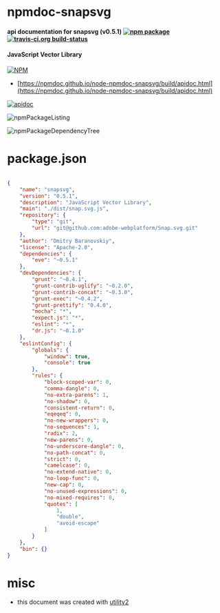 # npmdoc-snapsvg

#### api documentation for  snapsvg (v0.5.1)  [![npm package](https://img.shields.io/npm/v/npmdoc-snapsvg.svg?style=flat-square)](https://www.npmjs.org/package/npmdoc-snapsvg) [![travis-ci.org build-status](https://api.travis-ci.org/npmdoc/node-npmdoc-snapsvg.svg)](https://travis-ci.org/npmdoc/node-npmdoc-snapsvg)

#### JavaScript Vector Library

[![NPM](https://nodei.co/npm/snapsvg.png?downloads=true&downloadRank=true&stars=true)](https://www.npmjs.com/package/snapsvg)

- [https://npmdoc.github.io/node-npmdoc-snapsvg/build/apidoc.html](https://npmdoc.github.io/node-npmdoc-snapsvg/build/apidoc.html)

[![apidoc](https://npmdoc.github.io/node-npmdoc-snapsvg/build/screenCapture.buildCi.browser.%252Ftmp%252Fbuild%252Fapidoc.html.png)](https://npmdoc.github.io/node-npmdoc-snapsvg/build/apidoc.html)

![npmPackageListing](https://npmdoc.github.io/node-npmdoc-snapsvg/build/screenCapture.npmPackageListing.svg)

![npmPackageDependencyTree](https://npmdoc.github.io/node-npmdoc-snapsvg/build/screenCapture.npmPackageDependencyTree.svg)



# package.json

```json

{
    "name": "snapsvg",
    "version": "0.5.1",
    "description": "JavaScript Vector Library",
    "main": "./dist/snap.svg.js",
    "repository": {
        "type": "git",
        "url": "git@github.com:adobe-webplatform/Snap.svg.git"
    },
    "author": "Dmitry Baranovskiy",
    "license": "Apache-2.0",
    "dependencies": {
        "eve": "~0.5.1"
    },
    "devDependencies": {
        "grunt": "~0.4.1",
        "grunt-contrib-uglify": "~0.2.0",
        "grunt-contrib-concat": "~0.3.0",
        "grunt-exec": "~0.4.2",
        "grunt-prettify": "0.4.0",
        "mocha": "*",
        "expect.js": "*",
        "eslint": "*",
        "dr.js": "~0.1.0"
    },
    "eslintConfig": {
        "globals": {
            "window": true,
            "console": true
        },
        "rules": {
            "block-scoped-var": 0,
            "comma-dangle": 0,
            "no-extra-parens": 1,
            "no-shadow": 0,
            "consistent-return": 0,
            "eqeqeq": 0,
            "no-new-wrappers": 0,
            "no-sequences": 1,
            "radix": 2,
            "new-parens": 0,
            "no-underscore-dangle": 0,
            "no-path-concat": 0,
            "strict": 0,
            "camelcase": 0,
            "no-extend-native": 0,
            "no-loop-func": 0,
            "new-cap": 0,
            "no-unused-expressions": 0,
            "no-mixed-requires": 0,
            "quotes": [
                1,
                "double",
                "avoid-escape"
            ]
        }
    },
    "bin": {}
}
```



# misc
- this document was created with [utility2](https://github.com/kaizhu256/node-utility2)
